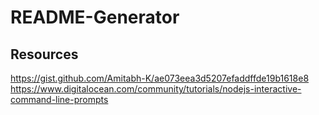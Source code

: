 # README-Generator

## Resources
https://gist.github.com/Amitabh-K/ae073eea3d5207efaddffde19b1618e8
https://www.digitalocean.com/community/tutorials/nodejs-interactive-command-line-prompts
